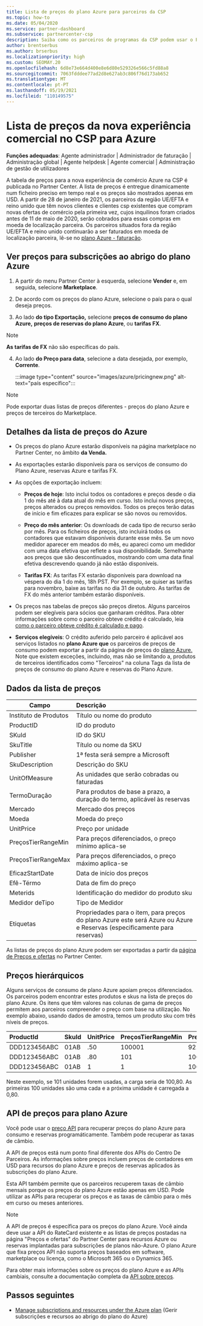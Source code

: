 ```yaml
---
title: Lista de preços do plano Azure para parceiros da CSP
ms.topic: how-to
ms.date: 05/04/2020
ms.service: partner-dashboard
ms.subservice: partnercenter-csp
description: Saiba como os parceiros de programas da CSP podem usar o Partner Center para ver a lista de preços das subscrições ao abrigo do plano Azure.
author: brentserbus
ms.author: brserbus
ms.localizationpriority: high
ms.custom: SEOMAY.20
ms.openlocfilehash: 6d8e73e664d400e8e6d80e529326e566c5fd88a8
ms.sourcegitcommit: 7063fdddee77ad2d8e627ab3c806f76d173ab652
ms.translationtype: MT
ms.contentlocale: pt-PT
ms.lasthandoff: 05/19/2021
ms.locfileid: "110149575"
---
```

# <a name="price-list-for-the-new-commerce-experience-in-csp-for-azure"></a>Lista de preços da nova experiência comercial no CSP para Azure

**Funções adequadas**: Agente administrador | Administrador de faturação | Administração global | Agente helpdesk | Agente comercial | Administração de gestão de utilizadores

A tabela de preços para a nova experiência de comércio Azure na CSP é publicada no Partner Center. A lista de preços é entregue dinamicamente num ficheiro preciso em tempo real e os preços são mostrados apenas em USD. A partir de 28 de janeiro de 2021, os parceiros da região UE/EFTA e reino unido que têm novos clientes e clientes csp existentes que compram novas ofertas de comércio pela primeira vez, cujos inquilinos foram criados antes de 11 de maio de 2020, serão cobrados para essas compras em moeda de localização parceira.  Os parceiros situados fora da região UE/EFTA e reino unido continuarão a ser faturados em moeda de localização parceira, lê-se no [plano Azure - faturação](azure-plan-billing.md).

## <a name="see-pricing-for-subscriptions-under-the-azure-plan-pricing"></a>Ver preços para subscrições ao abrigo do plano Azure

1. A partir do menu Partner Center à esquerda, selecione **Vender** e, em seguida, selecione **Marketplace**.

2. De acordo com os preços do plano Azure, selecione o país para o qual deseja preços.

3. Ao lado **do tipo Exportação,** selecione **preços de consumo do plano Azure,** **preços de reservas do plano Azure**, ou **tarifas FX**. 

>[!NOTE] 
>**As tarifas de FX** não são específicas do país.

4. Ao lado **do Preço para data**, selecione a data desejada, por exemplo, **Corrente**.

   :::image type="content" source="images/azure/pricingnew.png" alt-text="país específico":::

>[!NOTE] 
>Pode exportar duas listas de preços diferentes - preços do plano Azure e preços de terceiros do Marketplace.

## <a name="azure-price-list-specifics"></a>Detalhes da lista de preços do Azure

- Os preços do plano Azure estarão disponíveis na página marketplace no Partner Center, no âmbito **da Venda.**

- As exportações estarão disponíveis para os serviços de consumo do Plano Azure, reservas Azure e tarifas FX.

- As opções de exportação incluem:

  - **Preços de hoje**: Isto inclui todos os contadores e preços desde o dia 1 do mês até à data atual do mês em curso. Isto inclui novos preços, preços alterados ou preços removidos. Todos os preços terão datas de início e fim eficazes para explicar se são novos ou removidos.

  - **Preço do mês anterior**: Os downloads de cada tipo de recurso serão por mês. Para os ficheiros de preços, isto incluirá todos os contadores que estavam disponíveis durante esse mês. Se um novo medidor aparecer em meados do mês, eu apareci como um medidor com uma data efetiva que reflete a sua disponibilidade. Semelhante aos preços que são descontinuados, mostrando com uma data final efetiva descrevendo quando já não estão disponíveis.

  - **Tarifas FX**: As tarifas FX estarão disponíveis para download na véspera do dia 1 do mês, 18h PST. Por exemplo, se quiser as tarifas para novembro, baixe as tarifas no dia 31 de outubro. As tarifas de FX do mês anterior também estarão disponíveis.

- Os preços nas tabelas de preços são preços diretos. Alguns parceiros podem ser elegíveis para sócios que ganharam créditos. Para obter informações sobre como o parceiro obteve crédito é calculado, leia [como o parceiro obteve crédito é calculado e pago](partner-earned-credit-explanation.md).

- **Serviços elegíveis**: O crédito auferido pelo parceiro é aplicável aos serviços listados no **plano Azure que** os parceiros de preços de consumo podem exportar a partir da página de preços do [plano Azure.](https://partner.microsoft.com/commerce/sales) Note que existem exceções, incluindo, mas não se limitando a, produtos de terceiros identificados como "Terceiros" na coluna Tags da lista de preços de consumo do plano Azure e reservas do Plano Azure.

## <a name="price-list-data"></a>Dados da lista de preços

|**Campo**   |**Descrição**   |
|--------------------------|:---------------------------|
|Instituto de Produtos  |Título ou nome do produto|
|ProductID   |ID do produto|
|SKuId|ID do SKU|
|SkuTitle|Título ou nome da SKU|
|Publisher|1ª festa será sempre a Microsoft|
|SkuDescription|Descrição do SKU|
|UnitOfMeasure|As unidades que serão cobradas ou faturadas|
|TermoDuração|Para produtos de base a prazo, a duração do termo, aplicável às reservas|
|Mercado|Mercado dos preços|
|Moeda|Moeda do preço|
|UnitPrice|Preço por unidade|
|PreçosTierRangeMin|Para preços diferenciados, o preço mínimo aplica-se|
|PreçosTierRangeMax|Para preços diferenciados, o preço máximo aplica-se|
|EficazStartDate|Data de início dos preços|
|Efê-Térmo|Data de fim do preço|
|Meterids|Identificação do medidor do produto sku|
|Medidor deTipo|Tipo de Medidor|
|Etiquetas|Propriedades para o item, para preços do plano Azure este será Azure ou Azure e Reservas (especificamente para reservas)|

As listas de preços do plano Azure podem ser exportadas a partir da [página de Preços e ofertas](https://partner.microsoft.com/dashboard/sell/pricingandoffers) no Partner Center.

## <a name="tiered-pricing"></a>Preços hierárquicos

Alguns serviços de consumo de plano Azure apoiam preços diferenciados. Os parceiros podem encontrar estes produtos e skus na lista de preços do plano Azure. Os itens que têm valores nas colunas de gama de preços permitem aos parceiros compreender o preço com base na utilização. No exemplo abaixo, usando dados de amostra, temos um produto sku com três níveis de preços.

|**ProductId**   |**SkuId**   |**UnitPrice**   |**PreçosTierRangeMin**   |**PreçosTierRangeMax**   |
|:---------------|:-----------|:---------------|:-------------------------|:-------------------------|
|DDD123456ABC|01AB|.50|100001|9223372036854780000|
|DDD123456ABC|01AB|.80|101|100000|
|DDD123456ABC|01AB|1|1|100|

Neste exemplo, se 101 unidades forem usadas, a carga seria de 100,80. As primeiras 100 unidades são uma cada e a próxima unidade é carregada a 0,80.

## <a name="pricing-api-for-azure-plan"></a>API de preços para plano Azure

Você pode usar o [preço API](/partner/develop/pricing) para recuperar preços do plano Azure para consumo e reservas programáticamente. Também pode recuperar as taxas de câmbio.

A API de preços está num ponto final diferente dos APIs do Centro De Parceiros. As informações sobre preços incluem preços de contadores em USD para recursos do plano Azure e preços de reservas aplicados às subscrições do plano Azure.

Esta API também permite que os parceiros recuperem taxas de câmbio mensais porque os preços do plano Azure estão apenas em USD. Pode utilizar as APIs para recuperar os preços e as taxas de câmbio para o mês em curso ou meses anteriores.

>[!NOTE]
> A API de preços é específica para os preços do plano Azure. Você ainda deve usar a API do RateCard existente e as listas de preços postadas na página "Preços e ofertas" do Partner Center para recursos Azure ou reservas implantadas para subscrições de planos não-Azure. O plano Azure que fixa preços API não suporta preços baseados em software, marketplace ou licença, como o Microsoft 365 ou o Dynamics 365.

Para obter mais informações sobre os preços do plano Azure e as APIs cambiais, consulte a documentação completa da [API sobre preços](/partner/develop/pricing).

## <a name="next-steps"></a>Passos seguintes

- [Manage subscriptions and resources under the Azure plan](azure-plan-manage.md) (Gerir subscrições e recursos ao abrigo do plano do Azure)
